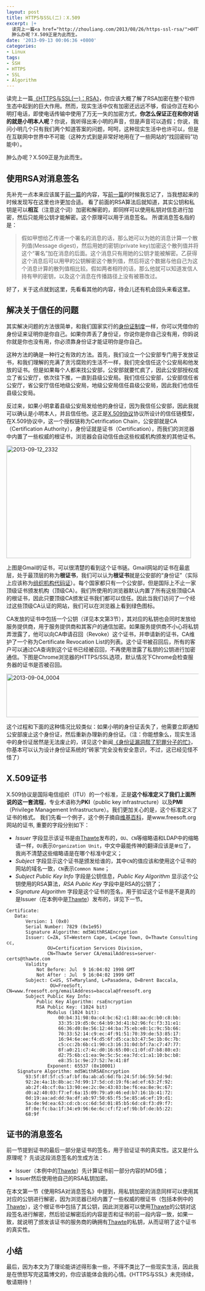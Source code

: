 ```yaml
---
layout: post
title: HTTPS与SSL(二)：X.509
excerpt: |+
  读完上一篇<a href="http://zhouliang.com/2013/08/26/https-ssl-rsa/">《HTTPS与SSL(一)：RSA》</a>，你应该大概了解了RSA加密在整个软件生态中起到的巨大作用。然而，现实生活中仅有加密还远远不够，假设你正在和小明打电话，即使电话传输中使用了万无一失的加密方式，你怎么保证正在和你对话的就是小明本人呢？你说，我听得出来小明的声音，但是声音可以造假；你说，我问小明几个只有我们两个知道答案的问题，呵呵，这种现实生活中也许可以，但是在互联网中世界中不可能（这种方式到是非常好地用在了一些网站的找回密码功能中）。
  肿么办呢？X.509正是为此而生。
date: '2013-09-13 00:06:36 +0800'
categories:
- Linux
tags:
- SSH
- HTTPS
- SSL
- Algorithm
---
```

读完上一篇<a href="http://zhouliang.com/2013/08/26/https-ssl-rsa/">《HTTPS与SSL(一)：RSA》</a>，你应该大概了解了RSA加密在整个软件生态中起到的巨大作用。然而，现实生活中仅有加密还远远不够，假设你正在和小明打电话，即使电话传输中使用了万无一失的加密方式，**你怎么保证正在和你对话的就是小明本人呢**？你说，我听得出来小明的声音，但是声音可以造假；你说，我问小明几个只有我们两个知道答案的问题，呵呵，这种现实生活中也许可以，但是在互联网中世界中不可能（这种方式到是非常好地用在了一些网站的“找回密码”功能中）。

肿么办呢？X.509正是为此而生。

## 使用RSA对消息签名

先补充一点本来应该属于<a href="http://zhouliang.com/2013/08/26/https-ssl-rsa/">前一篇</a>的内容，写<a href="http://zhouliang.com/2013/08/26/https-ssl-rsa/">前一篇</a>的时候我忘记了，当我想起来的时候发现写在这里也许更加合适。
看了前面的RSA算法后就知道，其实公钥和私钥是可以**相互**（注意这个词）加密和解密的，即同样可以使用私钥对信息进行加密，然后只能用公钥才能解密。这个原理可以用于消息签名。
所谓消息签名指的是：

> 假如甲想给乙传递一个署名的消息的话，那么她可以为她的消息计算一个散列值(Message digest)，然后用她的密钥(private key)加密这个散列值并将这个“署名”加在消息的后面。这个消息只有用她的公钥才能被解密。乙获得这个消息后可以用甲的公钥解密这个散列值，然后将这个数据与他自己为这个消息计算的散列值相比较。假如两者相符的话，那么他就可以知道发信人持有甲的密钥，以及这个消息在传播路径上没有被篡改过。

好了，关于这点就到这里，先看看其他的内容，待会儿还有机会回头来看这里。

## 解决关于信任的问题

其实解决问题的方法很简单，和我们国家实行的<a href="http://zh.wikipedia.org/wiki/%E4%B8%AD%E5%8D%8E%E4%BA%BA%E6%B0%91%E5%85%B1%E5%92%8C%E5%9B%BD%E5%B1%85%E6%B0%91%E8%BA%AB%E4%BB%BD%E8%AF%81">身份证制度</a>一样，你可以凭借你的身份证来证明你是你自己。如果你弄丢了身份证，你说你是你自己没有用，你妈说你就是你也没有用，你必须靠身份证才能证明你是你自己。

这种方法的确是一种行之有效的方法。首先，我们设立一个公安部专门用于发放证书，和我们理解的充满了贪污腐败的生活不一样，我们完全信任这个公安局和他发放的证书。但是如果每个人都来找公安部，公安部就要忙疯了，因此公安部授权成立了省公安厅，依次往下推，一直到县级公安局。我们信任公安部，公安部信任省公安厅，省公安厅信任地级公安局，地级公安局信任县级公安局，因此我们也信任县级公安局。

反过来，如果小明拿着县级公安局发给他的身份证，因为我信任公安部，因此我就可以确认是小明本人，并且信任他。这正是<a href="http://baike.baidu.com/view/7615.htm">X.509协议</a>协议所设计的信任链模型，在X.509协议中，这一个授权链称为Cetrification Chain，公安部就是CA（Certification Authority），身份证就是证书（Certification），而我们的浏览器中内置了一些权威的根证书，浏览器会自动信任由这些权威机构颁发的其他证书。

<a href="https://www.flickr.com/photos/zhlwish/14023127037/" title="Flickr 上 zhlwish 的 2013-09-12_2332"><img src="https://farm6.staticflickr.com/5582/14023127037_f7b383896f_o.png" width="484" height="295" alt="2013-09-12_2332"></a>

上图是Gmail的证书，可以很清楚的看到这个证书链。Gmail网站的证书在最底层，处于最顶层的称为**根证书**，我们可以认为**根证书**就是公安部的“身份证”（实际上应该称为<a href="http://baike.baidu.com/view/359635.htm">组织机构代码证</a>）。每个国家都只有一个公安部，但是国际上不止一家顶级证书颁发机构（顶级CA）。我们所使用的浏览器默认内置了所有这些顶级CA的根证书，因此只要顶级CA颁发证书我们都可以信任。因此当我们访问了一个经过这些顶级CA认证的网站，我们可以在浏览器上看到绿色图标。

CA发放的证书中包括一个公钥（详见本文第3节），其对应的私钥也会同时发放给服务提供商，用于服务提供商和其客户的通信加密。如果服务提供商不小心将私钥弄泄露了，他可以向CA申请召回（Revoke）这个证书，并申请新的证书，CA维护了一个称为Certificate Revocation List的列表。这个证书被召回后，所有的客户可以通过CA查询到这个证书已经被召回，不再使用泄露了私钥的公钥进行加密通信。下图是Chrome浏览器的HTTPS/SSL选项，默认情况下Chrome会检查服务器的证书是否被召回。

<a href="https://www.flickr.com/photos/zhlwish/14023055658/" title="Flickr 上 zhlwish 的 2013-09-04_0004"><img src="https://farm6.staticflickr.com/5039/14023055658_1baee607fa_o.png" width="529" height="114" alt="2013-09-04_0004"></a>

这个过程和下面的这种情况比较类似：如果小明的身份证丢失了，他需要立即通知公安部废止这个身份证，然后重新办理新的身份证。（注：你能想象么，现实生活中的身份证居然是无法废止的，详见这个新闻<a href="http://npc.people.com.cn/n/2013/0821/c14576-22636564.html">《身份证漏洞帮了犯罪分子的忙》</a>，你基本可以认为设计身份证系统的“砖家”完全没有安全意识，不过，这已经见怪不怪了）

## X.509证书

X.509协议是国际电信组织（ITU）的一个标准，正是**这个标准定义了我们上面所说的这一套流程**，专业术语称为**PKI**（public key infrastructure）以及**PMI**（Privilege Management Infrastructure）。我们更加关心的是，这个标准定义了证书的格式。
我们先看一个例子，这个例子摘自<a href="http://en.wikipedia.org/wiki/X.509">维基百科</a>，是www.freesoft.org网站的证书, 重要的字段分别如下：

* _Issuer_ 字段显示该证书是由<a href="https://www.thawte.com">Thawte</a>发布的，`OU`、`CN`等缩略语和LDAP中的缩略语一样，`OU`表示`Organization Unit`，中文中最能传神的翻译应该是`单位`了，我尚不清楚这些缩略语是在哪个标准中定义；
* _Subject_ 字段显示这个证书是颁发给谁的，其中`CN`的值应该和使用这个证书的网站的域名一致，`CN`表示`Common Name`；
* _Subject Public Key Info_ 字段是公钥信息，_Public Key Algorithm_ 显示这个公钥使用的RSA算法，_RSA Public Key_ 字段中是RSA的公钥了；
* _Signature Algorithm_ 字段是这个证书的签名，用于验证这个证书是不是真的是Issuer（在本例中是<a href="https://www.thawte.com">Thawte</a>）发布的，详见下一节。

```
Certificate:
   Data:
       Version: 1 (0x0)
       Serial Number: 7829 (0x1e95)
       Signature Algorithm: md5WithRSAEncryption
       Issuer: C=ZA, ST=Western Cape, L=Cape Town, O=Thawte Consulting cc,
               OU=Certification Services Division,
               CN=Thawte Server CA/emailAddress=server-certs@thawte.com
       Validity
           Not Before: Jul  9 16:04:02 1998 GMT
           Not After : Jul  9 16:04:02 1999 GMT
       Subject: C=US, ST=Maryland, L=Pasadena, O=Brent Baccala,
                OU=FreeSoft, CN=www.freesoft.org/emailAddress=baccala@freesoft.org
       Subject Public Key Info:
           Public Key Algorithm: rsaEncryption
           RSA Public Key: (1024 bit)
               Modulus (1024 bit):
                   00:b4:31:98:0a:c4:bc:62:c1:88:aa:dc:b0:c8:bb:
                   33:35:19:d5:0c:64:b9:3d:41:b2:96:fc:f3:31:e1:
                   66:36:d0:8e:56:12:44:ba:75:eb:e8:1c:9c:5b:66:
                   70:33:52:14:c9:ec:4f:91:51:70:39:de:53:85:17:
                   16:94:6e:ee:f4:d5:6f:d5:ca:b3:47:5e:1b:0c:7b:
                   c5:cc:2b:6b:c1:90:c3:16:31:0d:bf:7a:c7:47:77:
                   8f:a0:21:c7:4c:d0:16:65:00:c1:0f:d7:b8:80:e3:
                   d2:75:6b:c1:ea:9e:5c:5c:ea:7d:c1:a1:10:bc:b8:
                   e8:35:1c:9e:27:52:7e:41:8f
               Exponent: 65537 (0x10001)
    Signature Algorithm: md5WithRSAEncryption
       93:5f:8f:5f:c5:af:bf:0a:ab:a5:6d:fb:24:5f:b6:59:5d:9d:
       92:2e:4a:1b:8b:ac:7d:99:17:5d:cd:19:f6:ad:ef:63:2f:92:
       ab:2f:4b:cf:0a:13:90:ee:2c:0e:43:03:be:f6:ea:8e:9c:67:
       d0:a2:40:03:f7:ef:6a:15:09:79:a9:46:ed:b7:16:1b:41:72:
       0d:19:aa:ad:dd:9a:df:ab:97:50:65:f5:5e:85:a6:ef:19:d1:
       5a:de:9d:ea:63:cd:cb:cc:6d:5d:01:85:b5:6d:c8:f3:d9:f7:
       8f:0e:fc:ba:1f:34:e9:96:6e:6c:cf:f2:ef:9b:bf:de:b5:22:
       68:9f
```

## 证书的消息签名

前一节提到证书的最后一部分是证书的签名，用于验证证书的真实性。这又是什么原理呢？
先谈这段消息签名的生成方法：

* Issuer（本例中的<a href="https://www.thawte.com">Thawte</a>）先计算证书前一部分内容的MD5值；
* Issuer然后使用他自己的RSA私钥加密。

在本文第一节《使用RSA对消息签名》中提到，用私钥加密的消息同样可以使用其对应的公钥进行解密，因为浏览器已经内置了一些权威的根证书（包括本例中的<a href="https://www.thawte.com">Thawte</a>），这个根证书中包括了其公钥，因此浏览器可以使用<a href="https://www.thawte.com">Thawte</a>的公钥对这段签名进行解密，然后验证解密后的内容是否和证书的前一段内容一致，如果一致，就说明了颁发该证书的服务商的确拥有<a href="https://www.thawte.com">Thawte</a>的私钥，从而证明了这个证书的真实性。

## 小结

最后，因为本文为了理论能讲述得形象一些，不得不类比了一些现实生活，因此我是在愤怒写完这篇博文的，你应该能体会我的心情。《HTTPS与SSL》未完待续，敬请期待！
